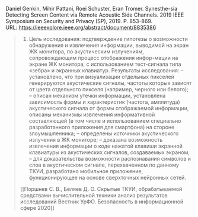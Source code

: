 Daniel Genkin, Mihir Pattani, Roei Schuster, Eran Tromer. Synesthe-sia Detecting Screen Content via Remote Acoustic Side Channels. 2019 IEEE Symposium on Security and Privacy (SP), 2019. Р. 853-869.  
URL: https://ieeexplore.ieee.org/abstract/document/8835386 

>1. Цель исследования: 
>подтверждение гипотезы о возможности обнаружения и извлечения информации, выводимой на экран ЖК монитора, по акустическим излучениям, сопровождающим процесс отображения инфор-мации на экране ЖК монитора, с использованием тест-сигнала типа «зебра» и экранных клавиатур.
>Результаты исследования: 
>– установлено, что при визуализации отдельных пикселей генерируются акустические сигналы, частоты которых зависят от цвета отдельного пикселя (например, черного или белого);
>– описан механизм утечки информации, установлена зависимость формы и характеристик (частота, амплитуда) акустического сигнала от формы отображаемой информации, описаны механизмы извлечения информативной составляющей (в том числе и использованием специально разработанного приложения для смартфона) на стороне злоумышленника; 
>– определены источники акустического излучения в ЖК мониторе; 
>– доказана возможность извлечения информации о коде нажатой клавиши экранной клавиатуры из акустических сигналов, создаваемых экраном;
>– для доказательства возможности распознавания символов и слов в акустическом сигнале, перехваченном по данному ТКУИ, разработано мобильное приложение, функционирующее на основе сверхточных нейронных сетей.
>
>[[Поршнев С. В., Беляев Д. О. Скрытые ТКУИ, обрабатываемой средствами вычислительной техники анализ результатов исследований Вестник УрФО. Безопасность в информационной сфере 2020]]